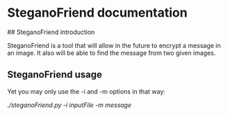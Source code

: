# SteganoFriend documentation

## SteganoFriend introduction

SteganoFriend is a tool that will allow in the future to encrypt a message in
an image. It also will be able to find the message from two given images.

## SteganoFriend usage

Yet you may only use the -i and -m options in that way:

*./steganoFriend.py -i inputFile -m message*
